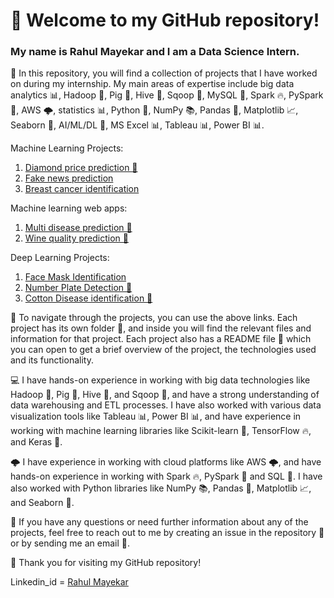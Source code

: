 # 🚀 Welcome to my GitHub repository! 
### My name is Rahul Mayekar and I am a Data Science Intern.

📂 In this repository, you will find a collection of projects that I have worked on during my internship. My main areas of expertise include big data analytics 📊, Hadoop 🐝, Pig 🐷, Hive 🐝, Sqoop 🚪, MySQL 💾, Spark 🔥, PySpark 🐍, AWS 🌩, statistics 📊, Python 🐍, NumPy 📚, Pandas 🐼, Matplotlib 📈, Seaborn 🌊, AI/ML/DL 🤖, MS Excel 📊, Tableau 📊, Power BI 📊.

Machine Learning Projects:

1. [Diamond price prediction 💎](https://github.com/rahulm2782/ML_projects/tree/main/Diamond_price_prediction)
2. [Fake news prediction](https://github.com/rahulm2782/ML_projects/tree/main/fake_news_prediction)
3. [Breast cancer identification](https://github.com/rahulm2782/ML_projects/tree/main/Breast_cancer_data)

Machine learning web apps:
1. [Multi disease prediction 🤕](https://github.com/rahulm2782/public_ml_multi-diesease_predict)
2. [Wine quality prediction 🍷](https://github.com/rahulm2782/Quality_of_wine_prediction)

Deep Learning Projects:
1. [Face Mask Identification](https://github.com/rahulm2782/DL_projects/blob/main/Mask_detection/mask-vs-no-mask.ipynb)
2. [Number Plate Detection 🚗](https://github.com/rahulm2782/DL_projects/blob/main/Number_plate_detection/Number_plate_detection.ipynb)
3. [Cotton Disease identification 🌱](https://github.com/rahulm2782/DL_projects/blob/main/Cotton_disease_prediction/cotton_disease_predict.ipynb)

🧭 To navigate through the projects, you can use the above links. Each project has its own folder 📂, and inside you will find the relevant files and information for that project. Each project also has a README file 📝 which you can open to get a brief overview of the project, the technologies used and its functionality.

💻 I have hands-on experience in working with big data technologies like Hadoop 🐝, Pig 🐷, Hive 🐝, and Sqoop 🚪, and have a strong understanding of data warehousing and ETL processes. I have also worked with various data visualization tools like Tableau 📊, Power BI 📊, and have experience in working with machine learning libraries like Scikit-learn 🤖, TensorFlow 🔥, and Keras 🤖.

🌩 I have experience in working with cloud platforms like AWS 🌩, and have hands-on experience in working with Spark 🔥, PySpark 🐍 and SQL 💾. I have also worked with Python libraries like NumPy 📚, Pandas 🐼, Matplotlib 📈, and Seaborn 🌊.

💬 If you have any questions or need further information about any of the projects, feel free to reach out to me by creating an issue in the repository 💬 or by sending me an email 📧.

🙏 Thank you for visiting my GitHub repository!

Linkedin_id = [Rahul Mayekar](https://www.linkedin.com/in/rahul-mayekar-028459171/)




